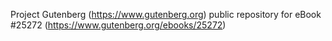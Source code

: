 Project Gutenberg (https://www.gutenberg.org) public repository for eBook #25272 (https://www.gutenberg.org/ebooks/25272)
